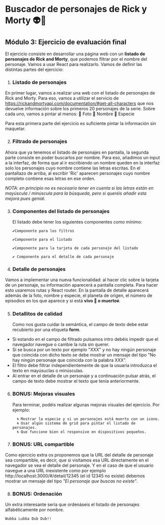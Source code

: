 # Buscador de personajes de Rick y Morty 👽🚀

## Módulo 3: Ejercicio de evaluación final

El ejercicio consiste en desarrollar una página web con un **listado de personajes de Rick and Morty**, que
podemos filtrar por el nombre del personaje. Vamos a usar React para realizarlo.
Vamos de definir las distintas partes del ejercicio:

1.  ### Listado de personajes

En primer lugar, vamos a realizar una web con el listado de personajes de Rick and Morty.
Para eso, vamos a utilizar el servicio de https://rickandmortyapi.com/documentation/#get-all-characters que nos devuelve información sobre los primeros 20 personajes de la serie. Sobre cada uno, vamos a pintar al menos:
🔹 Foto
🔹 Nombre
🔹 Especie

Para esta primera parte del ejercicio es suficiente pintar la información sin maquetar.

2.  ### Filtrado de personajes

Ahora que ya tenemos el listado de personajes en pantalla, la segunda parte consiste en poder buscarlos por nombre. Para eso, añadimos un input a la interfaz, de forma que al ir escribiendo un nombre queden en la interfaz solo los personajes cuyo nombre contiene las letras escritas. En el pantallazo de arriba, al escribir 'Ric' aparecen personajes cuyo nombre completo contiene esas letras en ese orden.

_NOTA: en principio no es necesario tener en cuenta si las letras están en mayúscula / minúscula para la búsqueda, pero si queréis añadir esta mejora pues genial._

3.  ### Componentes del listado de personajes

    El listado debe tener los siguientes componentes como mínimo:

        ✔️Componente para los filtros

        ✔️Componente para el listado

        ✔️Componente para la tarjeta de cada personaje del listado

        ✔️ Componente para el detalle de cada personaje

4.  ### Detalle de personajes

Vamos a implementar una nueva funcionalidad: al hacer clic sobre la tarjeta de un personaje, su información aparecerá a pantalla completa. Para hacer esto usaremos rutas y React router.
En la pantalla de detalle aparecerá además de la foto, nombre y especie, el planeta de origen, el número de episodios en los que aparece y si está **vivo 💃 o muerto💀**.

5.  ### Detallitos de calidad
    Como nos gusta cuidar la semántica, el campo de texto debe estar recubierto por una etiqueta **form**.

- Si estando en el campo de filtrado pulsamos intro debéis impedir que el navegador navegue o cambie la ruta sin querer.
- Si se busca por un texto por ejemplo "XXX" y no hay ningún personaje que coincida con dicho texto se debe mostrar un mensaje del tipo "No hay ningún personaje que coincida con la palabra XXX".
- El filtro debe filtrar independientemente de que la usuaria introduzca el texto en mayúsuclas o minúsculas.
- Al entrar en el detalle de un personaje y a continuación pulsar atrás, el campo de texto debe mostrar el texto que tenía anteriormente.

6.  ### BONUS: Mejoras visuales

    Para terminar, podéis realizar algunas mejoras visuales del ejercicio. Por ejemplo:

          🌀 Mostrar la especie y si un personajes está muerto con un icono.
          🌀 Usar algún sistema de grid para pintar el listado de personajes.
          🌀 Que funcione bien el responsive en dispositivos pequeños.

7.  ### BONUS: URL compartible

Como ejercicio extra os proponemos que la URL del detalle de personaje sea compartible, es decir, que si visitamos esa URL directamente en el navegador se vea el detalle del personaje. Y en el caso de que el usuario navegue a una URL inexistente como por ejemplo http://localhost:3000/#/detail/12345 (el id 12345 no existe) debemos mostrar un mensaje del tipo _"El personaje que buscas no existe"_.

8.  ### BONUS: Ordenación

Un extra interesante sería que ordenáseis el listado de personajes alfabéticamente por nombre.

    Wubba Lubba Dub Dub!!
